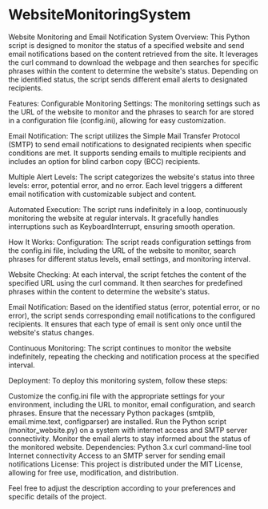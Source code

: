 # WebsiteMonitoringSystem
Website Monitoring and Email Notification System
Overview:
This Python script is designed to monitor the status of a specified website and send email notifications based on the content retrieved from the site. It leverages the curl command to download the webpage and then searches for specific phrases within the content to determine the website's status. Depending on the identified status, the script sends different email alerts to designated recipients.

Features:
Configurable Monitoring Settings: The monitoring settings such as the URL of the website to monitor and the phrases to search for are stored in a configuration file (config.ini), allowing for easy customization.

Email Notification: The script utilizes the Simple Mail Transfer Protocol (SMTP) to send email notifications to designated recipients when specific conditions are met. It supports sending emails to multiple recipients and includes an option for blind carbon copy (BCC) recipients.

Multiple Alert Levels: The script categorizes the website's status into three levels: error, potential error, and no error. Each level triggers a different email notification with customizable subject and content.

Automated Execution: The script runs indefinitely in a loop, continuously monitoring the website at regular intervals. It gracefully handles interruptions such as KeyboardInterrupt, ensuring smooth operation.

How It Works:
Configuration: The script reads configuration settings from the config.ini file, including the URL of the website to monitor, search phrases for different status levels, email settings, and monitoring interval.

Website Checking: At each interval, the script fetches the content of the specified URL using the curl command. It then searches for predefined phrases within the content to determine the website's status.

Email Notification: Based on the identified status (error, potential error, or no error), the script sends corresponding email notifications to the configured recipients. It ensures that each type of email is sent only once until the website's status changes.

Continuous Monitoring: The script continues to monitor the website indefinitely, repeating the checking and notification process at the specified interval.

Deployment:
To deploy this monitoring system, follow these steps:

Customize the config.ini file with the appropriate settings for your environment, including the URL to monitor, email configuration, and search phrases.
Ensure that the necessary Python packages (smtplib, email.mime.text, configparser) are installed.
Run the Python script (monitor_website.py) on a system with internet access and SMTP server connectivity.
Monitor the email alerts to stay informed about the status of the monitored website.
Dependencies:
Python 3.x
curl command-line tool
Internet connectivity
Access to an SMTP server for sending email notifications
License:
This project is distributed under the MIT License, allowing for free use, modification, and distribution.

Feel free to adjust the description according to your preferences and specific details of the project.
